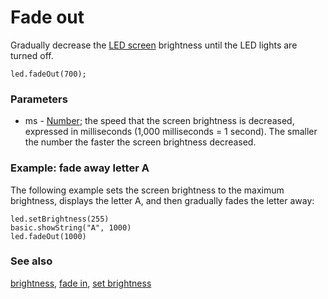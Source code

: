 # Fade out

Gradually decrease the [LED screen](/device/screen) brightness until the LED lights are turned off.

```sig
led.fadeOut(700);
```

### Parameters

* ms - [Number](/types/number); the speed that the screen brightness is decreased, expressed in milliseconds (1,000 milliseconds = 1 second). The smaller the number the faster the screen brightness decreased.

### Example: fade away letter A

The following example sets the screen brightness to the maximum brightness, displays the letter A, and then gradually fades the letter away:

```blocks
led.setBrightness(255)
basic.showString("A", 1000)
led.fadeOut(1000)
```

### See also

[brightness](/reference/led/brightness), [fade in](/reference/led/fade-in), [set brightness](/reference/led/set-brightness)

